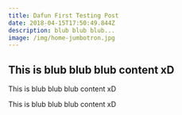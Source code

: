 ```yaml
---
title: Dafun First Testing Post
date: 2018-04-15T17:50:49.844Z
description: blub blub blub...
image: /img/home-jumbotron.jpg
---
```

## This is blub blub blub content xD

This is blub blub blub content xD

This is blub blub blub content xD
